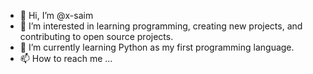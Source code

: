 - 👋 Hi, I’m @x-saim
- 👀 I’m interested in learning programming, creating new projects, and contributing to open source projects.
- 🌱 I’m currently learning Python as my first programming language.
- 📫 How to reach me ...

<!---
x-saim/x-saim is a ✨ special ✨ repository because its `README.md` (this file) appears on your GitHub profile.
You can click the Preview link to take a look at your changes.
--->

